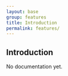 ```yaml
---
layout: base
group: features
title: Introduction
permalink: features/
---
```


## Introduction

<p class="hint hint--error">No documentation yet.</p>